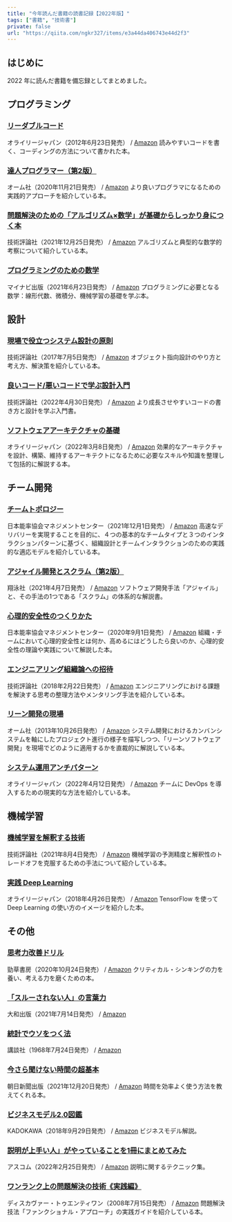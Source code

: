 ```yaml
---
title: "今年読んだ書籍の読書記録【2022年版】"
tags: ["書籍", "技術書"]
private: false
url: "https://qiita.com/ngkr327/items/e3a44da406743e44d2f3"
---
```


## はじめに

2022 年に読んだ書籍を備忘録としてまとめました。

## プログラミング

### [リーダブルコード](https://www.oreilly.co.jp/books/9784873115658/)

オライリージャパン（2012年6月23日発売） / [Amazon](https://www.amazon.co.jp/dp/4873115655)
読みやすいコードを書く、コーディングの方法について書かれた本。

### [達人プログラマー（第2版）](https://www.ohmsha.co.jp/book/9784274226298/)

オーム社（2020年11月21日発売） / [Amazon](https://www.amazon.co.jp/dp/4274226298)
より良いプログラマになるための実践的アプローチを紹介している本。

### [問題解決のための「アルゴリズム×数学」が基礎からしっかり身につく本](https://gihyo.jp/book/2022/978-4-297-12521-9)

技術評論社（2021年12月25日発売） / [Amazon](https://www.amazon.co.jp/dp/4297125218)
アルゴリズムと典型的な数学的考察について紹介している本。

### [プログラミングのための数学](https://book.mynavi.jp/ec/products/detail/id=122270)

マイナビ出版（2021年6月23日発売） / [Amazon](https://www.amazon.co.jp/dp/4839973067)
プログラミングに必要となる数学：線形代数、微積分、機械学習の基礎を学ぶ本。

## 設計

### [現場で役立つシステム設計の原則](https://gihyo.jp/book/2017/978-4-7741-9087-7)

技術評論社（2017年7月5日発売） / [Amazon](https://www.amazon.co.jp/dp/477419087X)
オブジェクト指向設計のやり方と考え方、解決策を紹介している本。

### [良いコード/悪いコードで学ぶ設計入門](https://gihyo.jp/book/2022/978-4-297-12783-1)

技術評論社（2022年4月30日発売） / [Amazon](https://www.amazon.co.jp/dp/4297127830)
より成長させやすいコードの書き方と設計を学ぶ入門書。

### [ソフトウェアアーキテクチャの基礎](https://www.oreilly.co.jp/books/9784873119823/)

オライリージャパン（2022年3月8日発売） / [Amazon](https://www.amazon.co.jp/dp/4873119820)
効果的なアーキテクチャを設計、構築、維持するアーキテクトになるために必要なスキルや知識を整理して包括的に解説する本。

## チーム開発

### [チームトポロジー](https://pub.jmam.co.jp/book/b593881.html)

日本能率協会マネジメントセンター（2021年12月1日発売） / [Amazon](https://www.amazon.co.jp/dp/4820729632)
高速なデリバリーを実現することを目的に、４つの基本的なチームタイプと３つのインタラクションパターンに基づく、組織設計とチームインタラクションのための実践的な適応モデルを紹介している本。

### [アジャイル開発とスクラム（第2版）](https://www.shoeisha.co.jp/book/detail/9784798171524)

翔泳社（2021年4月7日発売） / [Amazon](https://www.amazon.co.jp/dp/4798167460)
ソフトウェア開発手法「アジャイル」と、その手法の1つである「スクラム」の体系的な解説書。

### [心理的安全性のつくりかた](https://pub.jmam.co.jp/book/b517388.html)

日本能率協会マネジメントセンター（2020年9月1日発売） / [Amazon](https://www.amazon.co.jp/dp/4820728245)
組織・チームにおいて心理的安全性とは何か、高めるにはどうしたら良いのか、心理的安全性の理論や実践について解説した本。

### [エンジニアリング組織論への招待](https://gihyo.jp/book/2018/978-4-7741-9605-3)

技術評論社（2018年2月22日発売） / [Amazon](https://www.amazon.co.jp/dp/4774196053)
エンジニアリングにおける課題を解決する思考の整理方法やメンタリング手法を紹介している本。

### [リーン開発の現場](https://www.ohmsha.co.jp/book/9784274069321/)

オーム社（2013年10月26日発売） / [Amazon](https://www.amazon.co.jp/dp/427406932X)
システム開発におけるカンバンシステムを軸にしたプロジェクト進行の様子を描写しつつ、「リーンソフトウェア開発」を現場でどのように適用するかを直裁的に解説している本。

### [システム運用アンチパターン](https://www.oreilly.co.jp/books/9784873119847/)

オライリージャパン（2022年4月12日発売） / [Amazon](https://www.amazon.co.jp/dp/4873119847)
チームに DevOps を導入するための現実的な方法を紹介している本。

## 機械学習

### [機械学習を解釈する技術](https://gihyo.jp/book/2021/978-4-297-12226-3)

技術評論社（2021年8月4日発売） / [Amazon](https://www.amazon.co.jp/dp/429712226X)
機械学習の予測精度と解釈性のトレードオフを克服するための手法について紹介している本。

### [実践 Deep Learning](https://www.oreilly.co.jp/books/9784873118321/)

オライリージャパン（2018年4月26日発売） / [Amazon](https://www.amazon.co.jp/dp/4873118328)
TensorFlow を使って Deep Learning の使い方のイメージを紹介した本。

## その他

### [思考力改善ドリル](https://www.keisoshobo.co.jp/book/b534036.html)

勁草書房（2020年10月24日発売） / [Amazon](https://www.amazon.co.jp/dp/4326102853)
クリティカル・シンキングの力を養い、考える力を磨くための本。

### [「スルーされない人」の言葉力](https://daiwashuppan.com/book/b10002947.html)

大和出版（2021年7月14日発売） / [Amazon](https://www.amazon.co.jp/dp/4804718826)

### [統計でウソをつく法](https://bookclub.kodansha.co.jp/product?item=0000128748)

講談社（1968年7月24日発売） / [Amazon](https://www.amazon.co.jp/dp/4061177206)

### [今さら聞けない時間の超基本](https://publications.asahi.com/ecs/detail/?item_id=23318)

朝日新聞出版（2021年12月20日発売） / [Amazon](https://www.amazon.co.jp/dp/4023340545)
時間を効率よく使う方法を教えてくれる本。

### [ビジネスモデル2.0図鑑](https://www.kadokawa.co.jp/product/321801000685/)

KADOKAWA（2018年9月29日発売） / [Amazon](https://www.amazon.co.jp/dp/4046023619)
ビジネスモデル解説。

### [説明が上手い人」がやっていることを1冊にまとめてみた](https://www.ascom-inc.jp/books/detail/978-4-7762-1188-4.html)

アスコム（2022年2月25日発売） / [Amazon](https://www.amazon.co.jp/dp/4776211882)
説明に関するテクニック集。

### [ワンランク上の問題解決の技術《実践編》](https://d21.co.jp/book/detail/978-4-88759-645-0)

ディスカヴァー・トゥエンティワン（2008年7月15日発売） / [Amazon](https://www.amazon.co.jp/dp/4887596456)
問題解決技法「ファンクショナル・アプローチ」の実践ガイドを紹介している本。
